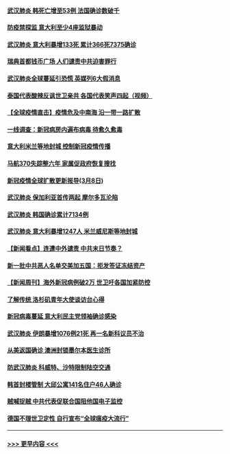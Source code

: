 #### [武汉肺炎 韩死亡增至53例 法国确诊数破千](../pages/prog202/a102795174.md?t=03091403) 
#### [防疫禁探监 意大利至少4座监狱暴动](../pages/prog202/a102795143.md?t=03091403) 
#### [武汉肺炎 意大利暴增133死 累计366死7375确诊](../pages/prog202/a102795127.md?t=03091403) 
#### [瑞典首都钱币广场 人们谴责中共迫害罪行](../pages/prog202/a102795131.md?t=03091403) 
#### [武汉肺炎全球蔓延引恐慌 英媒列6大假消息](../pages/prog202/a102794910.md?t=03091403) 
#### [泰国代表酸辣反讽世卫亲共 各国代表笑声四起（视频）](../pages/prog202/a102795051.md?t=03091403) 
#### [【全球疫情直击】疫情危及中南海 沿一带一路扩散](../pages/prog202/a102794985.md?t=03091403) 
#### [一线调查：新冠病房内遍布病毒 待愈久愈毒](../pages/prog202/a102794885.md?t=03091403) 
#### [意大利米兰等地封城 控制新冠疫情传播](../pages/prog202/a102794919.md?t=03091403) 
#### [马航370失踪整六年 家属促政府恢复搜找](../pages/prog202/a102794906.md?t=03091403) 
#### [新冠疫情全球扩散更新报导(3月8日)](../pages/prog202/a102794904.md?t=03091403) 
#### [武汉肺炎 保加利亚首传两起 摩尔多瓦沦陷](../pages/prog202/a102794845.md?t=03091403) 
#### [武汉肺炎 韩国确诊累计7134例](../pages/prog202/a102794726.md?t=03091403) 
#### [武汉肺炎 意大利暴增1247人 米兰威尼斯等地封城](../pages/prog202/a102794689.md?t=03091403) 
#### [【新闻看点】连遭中外谴责 中共末日节奏？](../pages/prog202/a102794677.md?t=03091403) 
#### [新一批中共恶人名单交美加五国：拒发签证冻结资产](../pages/prog202/a102794665.md?t=03091403) 
#### [【新闻周刊】海外新冠病例破2万 世卫吁各国加紧防控](../pages/prog202/a102794613.md?t=03091403) 
#### [了解传统 洛杉矶青年大使谈访台心得](../pages/prog202/a102794378.md?t=03091403) 
#### [新冠病毒蔓延 意大利民主党领袖确诊感染](../pages/prog202/a102794368.md?t=03091403) 
#### [武汉肺炎 伊朗暴增1076例21死 再一名新科议员不治](../pages/prog202/a102794260.md?t=03091403) 
#### [从美返国确诊 澳洲封锁墨尔本医生诊所](../pages/prog202/a102794086.md?t=03091403) 
#### [防武汉肺炎 科威特、沙特限制陆空交通](../pages/prog202/a102793875.md?t=03091403) 
#### [韩首封楼管制 大邱公寓141名住户46人确诊](../pages/prog202/a102793841.md?t=03091403) 
#### [贼喊捉贼  中共代表促联合国阻他国电子监控](../pages/prog202/a102793638.md?t=03091403) 
#### [德国不理世卫定性 自行宣布“全球瘟疫大流行”](../pages/prog202/a102793673.md?t=03091403) 

----
#### [ >>> 更早内容 <<< ](../indexes/prog202-earlier.md)
